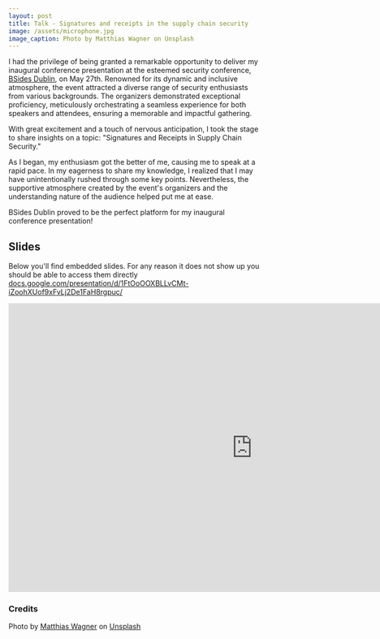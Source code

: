 ```yaml
---
layout: post
title: Talk - Signatures and receipts in the supply chain security
image: /assets/microphone.jpg
image_caption: Photo by Matthias Wagner on Unsplash
---
```


I had the privilege of being granted a remarkable opportunity to deliver my inaugural conference presentation at the esteemed security conference, [BSides Dublin](https://www.bsidesdub.ie/), on May 27th. Renowned for its dynamic and inclusive atmosphere, the event attracted a diverse range of security enthusiasts from various backgrounds. The organizers demonstrated exceptional proficiency, meticulously orchestrating a seamless experience for both speakers and attendees, ensuring a memorable and impactful gathering.

With great excitement and a touch of nervous anticipation, I took the stage to share insights on a topic: "Signatures and Receipts in Supply Chain Security."

As I began, my enthusiasm got the better of me, causing me to speak at a rapid pace. In my eagerness to share my knowledge, I realized that I may have unintentionally rushed through some key points. Nevertheless, the supportive atmosphere created by the event's organizers and the understanding nature of the audience helped put me at ease.

BSides Dublin proved to be the perfect platform for my inaugural conference presentation!

## Slides

Below you'll find embedded slides. For any reason it does not show up you should be able to access them directly 
[docs.google.com/presentation/d/1FtOoOOXBLLvCMt-iZoohXUof9xFvLj2De1FaH8rgpuc/](https://docs.google.com/presentation/d/1FtOoOOXBLLvCMt-iZoohXUof9xFvLj2De1FaH8rgpuc) 

<div class="d-flex justify-content-center align-items-start mb-4">
    <iframe src="https://docs.google.com/presentation/d/e/2PACX-1vS5YyMykeL97h88qpvO2AJXm_KhZC-Q6QgRS43uDG67UBV1WDFGnTowUa1nQmFv2kd3exlJk_26Wtdy/embed?start=false&loop=false&delayms=3000" frameborder="0" width="960" height="569" allowfullscreen="true" mozallowfullscreen="true" webkitallowfullscreen="true"></iframe>
</div>

### Credits

Photo by [Matthias Wagner](https://unsplash.com/@matwag) on [Unsplash](https://unsplash.com/s/photos/microphone)
